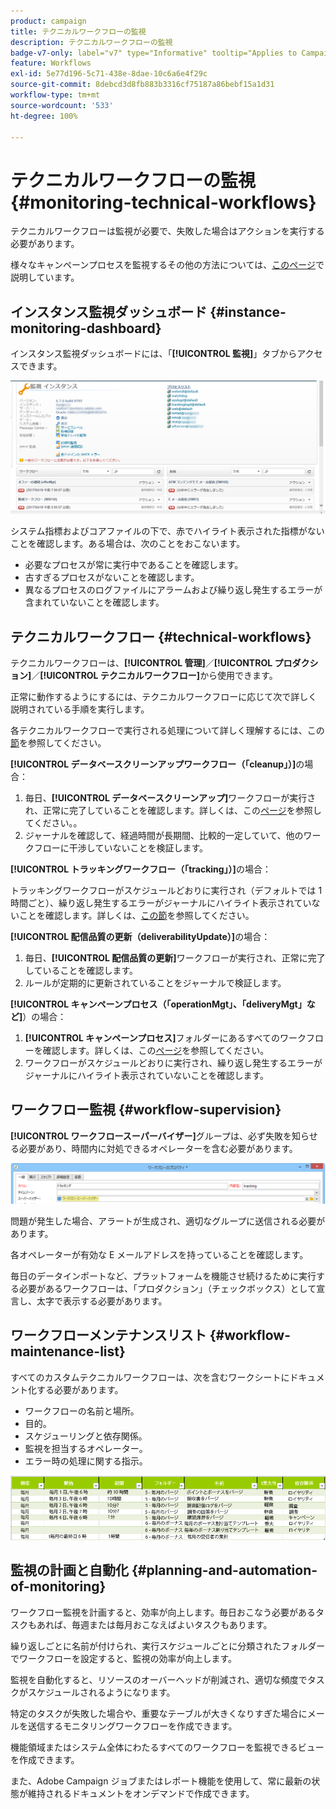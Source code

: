 ```yaml
---
product: campaign
title: テクニカルワークフローの監視
description: テクニカルワークフローの監視
badge-v7-only: label="v7" type="Informative" tooltip="Applies to Campaign Classic v7 only"
feature: Workflows
exl-id: 5e77d196-5c71-438e-8dae-10c6a6e4f29c
source-git-commit: 8debcd3d8fb883b3316cf75187a86bebf15a1d31
workflow-type: tm+mt
source-wordcount: '533'
ht-degree: 100%

---
```


# テクニカルワークフローの監視 {#monitoring-technical-workflows}



テクニカルワークフローは監視が必要で、失敗した場合はアクションを実行する必要があります。

様々なキャンペーンプロセスを監視するその他の方法については、[このページ](../../production/using/monitoring-guidelines.md)で説明しています。

## インスタンス監視ダッシュボード {#instance-monitoring-dashboard}

インスタンス監視ダッシュボードには、「**[!UICONTROL 監視]**」タブからアクセスできます。

![](assets/monitoring_technical_workflows1.png)

システム指標およびコアファイルの下で、赤でハイライト表示された指標がないことを確認します。ある場合は、次のことをおこないます。

* 必要なプロセスが常に実行中であることを確認します。
* 古すぎるプロセスがないことを確認します。
* 異なるプロセスのログファイルにアラームおよび繰り返し発生するエラーが含まれていないことを確認します。

## テクニカルワークフロー {#technical-workflows}

テクニカルワークフローは、**[!UICONTROL 管理]**／**[!UICONTROL プロダクション]**／**[!UICONTROL テクニカルワークフロー]**&#x200B;から使用できます。

正常に動作するようにするには、テクニカルワークフローに応じて次で詳しく説明されている手順を実行します。

各テクニカルワークフローで実行される処理について詳しく理解するには、この[節](about-technical-workflows.md)を参照してください。

**[!UICONTROL データベースクリーンアップワークフロー（「cleanup」）]**&#x200B;の場合：

1. 毎日、**[!UICONTROL データベースクリーンアップ]**&#x200B;ワークフローが実行され、正常に完了していることを確認します。詳しくは、この[ページ](../../production/using/database-cleanup-workflow.md)を参照してください。。
1. ジャーナルを確認して、経過時間が長期間、比較的一定していて、他のワークフローに干渉していないことを検証します。

**[!UICONTROL トラッキングワークフロー（「tracking」）]**&#x200B;の場合：

トラッキングワークフローがスケジュールどおりに実行され（デフォルトでは 1 時間ごと）、繰り返し発生するエラーがジャーナルにハイライト表示されていないことを確認します。詳しくは、[この節](delivery.md)を参照してください。

**[!UICONTROL 配信品質の更新（deliverabilityUpdate）]**&#x200B;の場合：

1. 毎日、**[!UICONTROL 配信品質の更新]**&#x200B;ワークフローが実行され、正常に完了していることを確認します。
1. ルールが定期的に更新されていることをジャーナルで検証します。

**[!UICONTROL キャンペーンプロセス（「operationMgt」、「deliveryMgt」など]**）の場合：

1. **[!UICONTROL キャンペーンプロセス]**&#x200B;フォルダーにあるすべてのワークフローを確認します。詳しくは、この[ページ](about-technical-workflows.md)を参照してください。
1. ワークフローがスケジュールどおりに実行され、繰り返し発生するエラーがジャーナルにハイライト表示されていないことを確認します。

## ワークフロー監視 {#workflow-supervision}

**[!UICONTROL ワークフロースーパーバイザー]**&#x200B;グループは、必ず失敗を知らせる必要があり、時間内に対処できるオペレーターを含む必要があります。

![](assets/monitoring_technical_workflows3.png)

問題が発生した場合、アラートが生成され、適切なグループに送信される必要があります。

各オペレーターが有効な E メールアドレスを持っていることを確認します。

毎日のデータインポートなど、プラットフォームを機能させ続けるために実行する必要があるワークフローは、「プロダクション」（チェックボックス）として宣言し、太字で表示する必要があります。

## ワークフローメンテナンスリスト {#workflow-maintenance-list}

すべてのカスタムテクニカルワークフローは、次を含むワークシートにドキュメント化する必要があります。

* ワークフローの名前と場所。
* 目的。
* スケジューリングと依存関係。
* 監視を担当するオペレーター。
* エラー時の処理に関する指示。

![](assets/monitoring_technical_workflows4.png)

## 監視の計画と自動化 {#planning-and-automation-of-monitoring}

ワークフロー監視を計画すると、効率が向上します。毎日おこなう必要があるタスクもあれば、毎週または毎月おこなえばよいタスクもあります。

繰り返しごとに名前が付けられ、実行スケジュールごとに分類されたフォルダーでワークフローを設定すると、監視の効率が向上します。

監視を自動化すると、リソースのオーバーヘッドが削減され、適切な頻度でタスクがスケジュールされるようになります。

特定のタスクが失敗した場合や、重要なテーブルが大きくなりすぎた場合にメールを送信するモニタリングワークフローを作成できます。

機能領域またはシステム全体にわたるすべてのワークフローを監視できるビューを作成できます。

また、Adobe Campaign ジョブまたはレポート機能を使用して、常に最新の状態が維持されるドキュメントをオンデマンドで作成できます。
